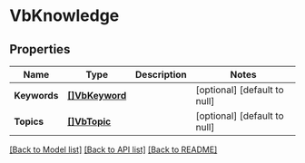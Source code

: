 # VbKnowledge

## Properties
Name | Type | Description | Notes
------------ | ------------- | ------------- | -------------
**Keywords** | [**[]VbKeyword**](VbKeyword.md) |  | [optional] [default to null]
**Topics** | [**[]VbTopic**](VbTopic.md) |  | [optional] [default to null]

[[Back to Model list]](../README.md#documentation-for-models) [[Back to API list]](../README.md#documentation-for-api-endpoints) [[Back to README]](../README.md)


